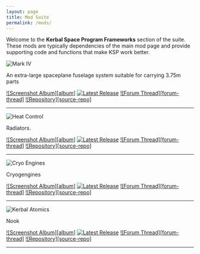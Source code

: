 ```yaml
---
layout: page
title: Mod Suite
permalink: /mods/
---
```


Welcome to the **Kerbal Space Program Frameworks** section of the suite. These mods are typically dependencies of the main mod page and provide supporting code and functions that make KSP work better. 


![Mark IV](https://raw.githubusercontent.com/post-kerbin-mining-corporation/post-kerbin-mining-corporation.github.io/master/images/logo-markiv.png)

An extra-large spaceplane fuselage system suitable for carrying 3.75m parts

[![Screenshot Album][album]](https://imgur.com/a/bxLmn) 
[![Latest Release](https://img.shields.io/badge/LATEST_RELEASE-3.2.0-24292e?style=for-the-badge&logo=GitHub)](https://github.com/post-kerbin-mining-corporation/MkIVSystem/releases/latest) 
[![Forum Thread][forum-thread]](https://forum.kerbalspaceprogram.com/index.php?/topic/91713-110x-mark-iv-spaceplane-system-august-3/)
[![Repository][source-repo]](https://github.com/post-kerbin-mining-corporation/MkIVSystem/)

---

![Heat Control](https://raw.githubusercontent.com/post-kerbin-mining-corporation/post-kerbin-mining-corporation.github.io/master/images/logo-heatcontrol.png)

Radiators.


[![Screenshot Album][album]]() 
[![Latest Release](https://img.shields.io/badge/LATEST_RELEASE-0.6.0-24292e?style=for-the-badge&logo=GitHub)](https://github.com/post-kerbin-mining-corporation/HeatControl/releases/latest) 
[![Forum Thread][forum-thread]](https://forum.kerbalspaceprogram.com/index.php?/topic/112027-111x-heat-control-more-radiators-jan-19-2020/)
[![Repository][source-repo]](https://github.com/post-kerbin-mining-corporation/HeatControl/)

---

![Cryo Engines](https://raw.githubusercontent.com/post-kerbin-mining-corporation/post-kerbin-mining-corporation.github.io/master/images/logo-heatcontrol.png)

Cryogengines


[![Screenshot Album][album]]() 
[![Latest Release](https://img.shields.io/badge/LATEST_RELEASE-0.6.0-24292e?style=for-the-badge&logo=GitHub)](https://github.com/post-kerbin-mining-corporation/CryoEngines/releases/latest) 
[![Forum Thread][forum-thread]](https://forum.kerbalspaceprogram.com/index.php?/topic/106089-111x-cryogenic-engines-liquid-hydrogen-and-methane-rockets-mar-9-2021/)
[![Repository][source-repo]](https://github.com/post-kerbin-mining-corporation/CryoEngines/)

---


![Kerbal Atomics](https://raw.githubusercontent.com/post-kerbin-mining-corporation/post-kerbin-mining-corporation.github.io/master/images/logo-heatcontrol.png)

Nook

[![Screenshot Album][album]]() 
[![Latest Release](https://img.shields.io/badge/LATEST_RELEASE-0.6.0-24292e?style=for-the-badge&logo=GitHub)](https://github.com/post-kerbin-mining-corporation/KerbalAtomics/releases/latest) 
[![Forum Thread][forum-thread]](https://forum.kerbalspaceprogram.com/index.php?/topic/112027-111x-heat-control-more-radiators-jan-19-2020/)
[![Repository][source-repo]](https://github.com/post-kerbin-mining-corporation/KerbalAtomics/)

---